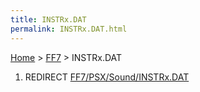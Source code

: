 ```yaml
---
title: INSTRx.DAT
permalink: INSTRx.DAT.html
---
```


[Home](../Main%20Page.md) > [FF7](../FF7.md) > INSTRx.DAT

1.  REDIRECT [FF7/PSX/Sound/INSTRx.DAT][]

  [FF7/PSX/Sound/INSTRx.DAT]: PSX/Sound/INSTRx.DAT.md "wikilink"
